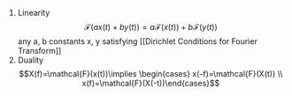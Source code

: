 1. Linearity $$\mathcal{F}(ax(t)+by(t))=a\mathcal{F}(x(t))+b\mathcal{F}(y(t))$$
	any a, b constants 
	x, y satisfying [[Dirichlet Conditions for Fourier Transform]] 
2. Duality $$X(f)=\mathcal{F}(x(t))\implies \begin{cases} x(-f)=\mathcal{F}(X(t)) \\ x(f)=\mathcal{F}(X(-t))\end{cases}$$

